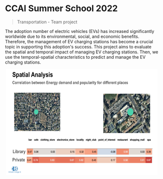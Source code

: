 # CCAI Summer School 2022 

> Transportation - Team project 

The adoption number of electric vehicles (EVs) has increased significantly worldwide due to its environmental, social, and economic benefits. Therefore, the management of EV charging stations has become a crucial topic in supporting this adoption's success. This project aims to evaluate the spatial and temporal impact of managing EV charging stations. Then, we use the temporal-spatial characteristics to predict and manage the EV charging stations.


<div align="center">
	<img width="500" height="350" src="plots/corr_plot.png" alt="Correlation plot">
	<br>
</div>


